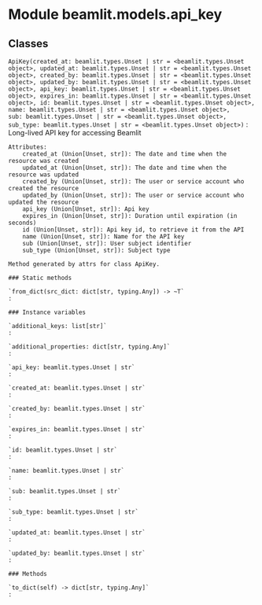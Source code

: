 Module beamlit.models.api_key
=============================

Classes
-------

`ApiKey(created_at: beamlit.types.Unset | str = <beamlit.types.Unset object>, updated_at: beamlit.types.Unset | str = <beamlit.types.Unset object>, created_by: beamlit.types.Unset | str = <beamlit.types.Unset object>, updated_by: beamlit.types.Unset | str = <beamlit.types.Unset object>, api_key: beamlit.types.Unset | str = <beamlit.types.Unset object>, expires_in: beamlit.types.Unset | str = <beamlit.types.Unset object>, id: beamlit.types.Unset | str = <beamlit.types.Unset object>, name: beamlit.types.Unset | str = <beamlit.types.Unset object>, sub: beamlit.types.Unset | str = <beamlit.types.Unset object>, sub_type: beamlit.types.Unset | str = <beamlit.types.Unset object>)`
:   Long-lived API key for accessing Beamlit
    
    Attributes:
        created_at (Union[Unset, str]): The date and time when the resource was created
        updated_at (Union[Unset, str]): The date and time when the resource was updated
        created_by (Union[Unset, str]): The user or service account who created the resource
        updated_by (Union[Unset, str]): The user or service account who updated the resource
        api_key (Union[Unset, str]): Api key
        expires_in (Union[Unset, str]): Duration until expiration (in seconds)
        id (Union[Unset, str]): Api key id, to retrieve it from the API
        name (Union[Unset, str]): Name for the API key
        sub (Union[Unset, str]): User subject identifier
        sub_type (Union[Unset, str]): Subject type
    
    Method generated by attrs for class ApiKey.

    ### Static methods

    `from_dict(src_dict: dict[str, typing.Any]) ‑> ~T`
    :

    ### Instance variables

    `additional_keys: list[str]`
    :

    `additional_properties: dict[str, typing.Any]`
    :

    `api_key: beamlit.types.Unset | str`
    :

    `created_at: beamlit.types.Unset | str`
    :

    `created_by: beamlit.types.Unset | str`
    :

    `expires_in: beamlit.types.Unset | str`
    :

    `id: beamlit.types.Unset | str`
    :

    `name: beamlit.types.Unset | str`
    :

    `sub: beamlit.types.Unset | str`
    :

    `sub_type: beamlit.types.Unset | str`
    :

    `updated_at: beamlit.types.Unset | str`
    :

    `updated_by: beamlit.types.Unset | str`
    :

    ### Methods

    `to_dict(self) ‑> dict[str, typing.Any]`
    :